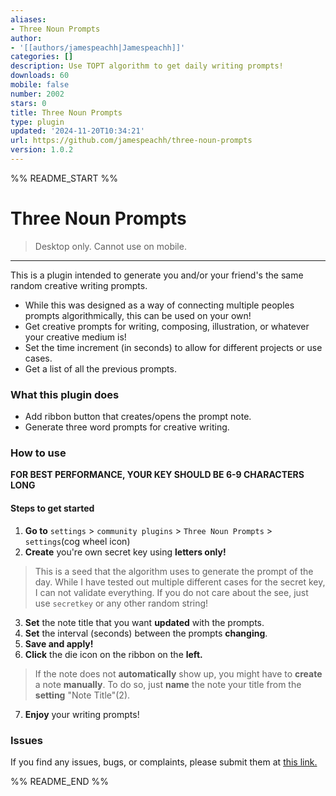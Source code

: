 ```yaml
---
aliases:
- Three Noun Prompts
author:
- '[[authors/jamespeachh|Jamespeachh]]'
categories: []
description: Use TOPT algorithm to get daily writing prompts!
downloads: 60
mobile: false
number: 2002
stars: 0
title: Three Noun Prompts
type: plugin
updated: '2024-11-20T10:34:21'
url: https://github.com/jamespeachh/three-noun-prompts
version: 1.0.2
---
```


%% README_START %%

# Three Noun Prompts
> Desktop only. Cannot use on mobile.


---


This is a plugin intended to generate you and/or your friend's the same random creative writing prompts.
- While this was designed as a way of connecting multiple peoples prompts algorithmically, this can be used on your own!
- Get creative prompts for writing, composing, illustration, or whatever your creative medium is!
- Set the time increment (in seconds) to allow for different projects or use cases.
- Get a list of all the previous prompts.


### What this plugin does
- Add ribbon button that creates/opens the prompt note.
- Generate three word prompts for creative writing. 
### How to use
**FOR BEST PERFORMANCE, YOUR KEY SHOULD BE 6-9 CHARACTERS LONG**
#### Steps to get started
1. **Go to** `settings` > `community plugins` > `Three Noun Prompts` > `settings`(cog wheel icon)
2. **Create** you're own secret key using **letters only!**
> This is a seed that the algorithm uses to generate the prompt of the day.
> While I have tested out multiple different cases for the secret key, I can not validate everything.  If you do not care about the see, just use `secretkey` or any other random string!
3. **Set** the note title that you want **updated** with the prompts.
4. **Set** the interval (seconds) between the prompts **changing**. 
5. **Save and apply!**
6. **Click** the die icon on the ribbon on the **left.**
> If the note does not **automatically** show up, you might have to **create** a note **manually**.  To do so, just **name** the note your title from the **setting** "Note Title"(2).
7. **Enjoy** your writing prompts!

### Issues
If you find any issues, bugs, or complaints, please submit them at [this link.](https://github.com/jamespeachh/Three-Noun-Prompts/issues)


%% README_END %%